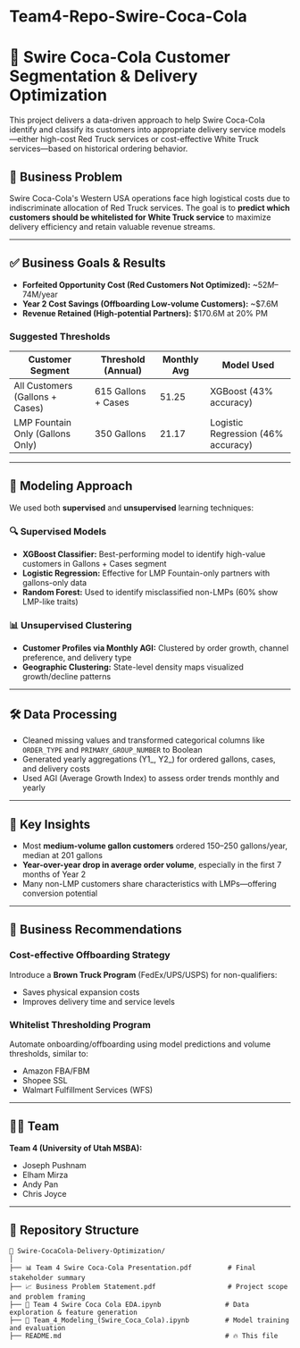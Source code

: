 # Team4-Repo-Swire-Coca-Cola

# 🚚 Swire Coca-Cola Customer Segmentation & Delivery Optimization

This project delivers a data-driven approach to help Swire Coca-Cola identify and classify its customers into appropriate delivery service models—either high-cost Red Truck services or cost-effective White Truck services—based on historical ordering behavior. 

## 📌 Business Problem

Swire Coca-Cola's Western USA operations face high logistical costs due to indiscriminate allocation of Red Truck services. The goal is to **predict which customers should be whitelisted for White Truck service** to maximize delivery efficiency and retain valuable revenue streams.

---

## ✅ Business Goals & Results

- **Forfeited Opportunity Cost (Red Customers Not Optimized):** ~$52M–$74M/year  
- **Year 2 Cost Savings (Offboarding Low-volume Customers):** ~$7.6M  
- **Revenue Retained (High-potential Partners):** $170.6M at 20% PM  

### Suggested Thresholds

| Customer Segment       | Threshold (Annual) | Monthly Avg | Model Used              |
|------------------------|--------------------|-------------|-------------------------|
| All Customers (Gallons + Cases) | 615 Gallons + Cases   | 51.25       | XGBoost (43% accuracy) |
| LMP Fountain Only (Gallons Only) | 350 Gallons           | 21.17       | Logistic Regression (46% accuracy) |

---

## 🧠 Modeling Approach

We used both **supervised** and **unsupervised** learning techniques:

### 🔍 Supervised Models
- **XGBoost Classifier:** Best-performing model to identify high-value customers in Gallons + Cases segment
- **Logistic Regression:** Effective for LMP Fountain-only partners with gallons-only data
- **Random Forest:** Used to identify misclassified non-LMPs (60% show LMP-like traits)

### 📊 Unsupervised Clustering
- **Customer Profiles via Monthly AGI:** Clustered by order growth, channel preference, and delivery type
- **Geographic Clustering:** State-level density maps visualized growth/decline patterns

---

## 🛠️ Data Processing

- Cleaned missing values and transformed categorical columns like `ORDER_TYPE` and `PRIMARY_GROUP_NUMBER` to Boolean
- Generated yearly aggregations (Y1_, Y2_) for ordered gallons, cases, and delivery costs
- Used AGI (Average Growth Index) to assess order trends monthly and yearly

---

## 🧪 Key Insights

- Most **medium-volume gallon customers** ordered 150–250 gallons/year, median at 201 gallons
- **Year-over-year drop in average order volume**, especially in the first 7 months of Year 2
- Many non-LMP customers share characteristics with LMPs—offering conversion potential

---

## 🚀 Business Recommendations

### Cost-effective Offboarding Strategy
Introduce a **Brown Truck Program** (FedEx/UPS/USPS) for non-qualifiers:
- Saves physical expansion costs
- Improves delivery time and service levels

### Whitelist Thresholding Program
Automate onboarding/offboarding using model predictions and volume thresholds, similar to:
- Amazon FBA/FBM
- Shopee SSL
- Walmart Fulfillment Services (WFS)

---

## 🧑‍💼 Team

**Team 4 (University of Utah MSBA):**  
- Joseph Pushnam  
- Elham Mirza  
- Andy Pan  
- Chris Joyce  

---

## 📂 Repository Structure

```
📁 Swire-CocaCola-Delivery-Optimization/
│
├── 📊 Team 4 Swire Coca-Cola Presentation.pdf         # Final stakeholder summary
├── 📈 Business Problem Statement.pdf                  # Project scope and problem framing
├── 🧪 Team 4 Swire Coca Cola EDA.ipynb                # Data exploration & feature generation
├── 🤖 Team_4_Modeling_(Swire_Coca_Cola).ipynb         # Model training and evaluation
├── README.md                                         # 🔥 This file
```
